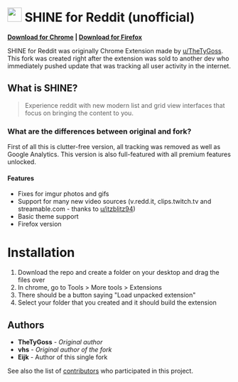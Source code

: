 # <img src="https://github.com/voythas/shine-unofficial/raw/master/icon-128.png" width="32"> SHINE for Reddit (unofficial)

**[Download for Chrome](https://chrome.google.com/webstore/detail/shine-for-reddit-unoffici/dlbccbcpelghmhkhmpefncahafgigkek) | [Download for Firefox](https://addons.mozilla.org/PL/firefox/addon/shine-reddit/)**

SHINE for Reddit was originally Chrome Extension made by [u/TheTyGoss](https://www.reddit.com/user/thetygoss/posts/). This fork was created right after the extension was sold to another dev who immediately pushed update that was tracking all user activity in the internet.

## What is SHINE?

> Experience reddit with new modern list and grid view interfaces that focus on bringing the content to you.


### What are the differences between original and fork?

First of all this is clutter-free version, all tracking was removed as well as Google Analytics. This version is also full-featured with all premium features unlocked.

#### Features
* Fixes for imgur photos and gifs
* Support for many new video sources (v.redd.it, clips.twitch.tv and streamable.com - thanks to [u/itzblitz94](https://www.reddit.com/u/itzblitz94))
* Basic theme support
* Firefox version

# Installation

1. Download the repo and create a folder on your desktop and drag the files over
2. In chrome, go to Tools > More tools > Extensions
3. There should be a button saying "Load unpacked extension"
4. Select your folder that you created and it should build the extension

## Authors

* **TheTyGoss** - *Original author*
* **vhs** - *Original author of the fork*
* **Eijk** - Author of this single fork

See also the list of [contributors](https://github.com/voythas/shine-unofficial/contributors) who participated in this project.

